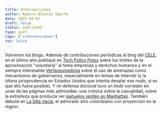 ```yaml
---
title: Intervenciones
author: Ramiro Álvarez Ugarte
date: 2025-04-03
draft: false
status: published 
type: post
tags: ["intervenciones"]
toc: false
---
```


Volvieron los blogs. Además de contribuciones periódicas al blog del [CELE](https://observatoriolegislativocele.com/author/ramiro-alvarez-ugarte/), en el último año publiqué en [Tech Policy Press](https://www.techpolicy.press/from-soft-law-to-hard-law-human-rights-impact-assessments-in-the-digital-services-act-era/) sobre los límites de la aproximación "voluntaria" al tema empresas y derechos humanos y en el siempre interesante [Verfassungsblog](https://verfassungsblog.de/ruling-by-bullying/) sobre el uso de amenazas como mecanismos de gobernanza, especialmente en temas de Internet (y la última jurisprudencia en Estados Unidos que intenta desatar ese nudo, si es que ello fuera posible). Y mi defensa doctoral tuvo un lindo correlato en unas de las páginas más admiradas: una crónica sobre la casualidad, sobre la extrañeza que producía ver [pañuelos verdes en Manhattan](https://nuso.org/articulo/aborto-estados-unidos-panuelo-verde-corte-suprema/). También debuté en [La Silla Vacía](https://www.lasillavacia.com/red-de-expertos/red-de-democracia-y-tecnologia/adios-facebook/), el admirado sitio colombiano con proyección en la región. 


